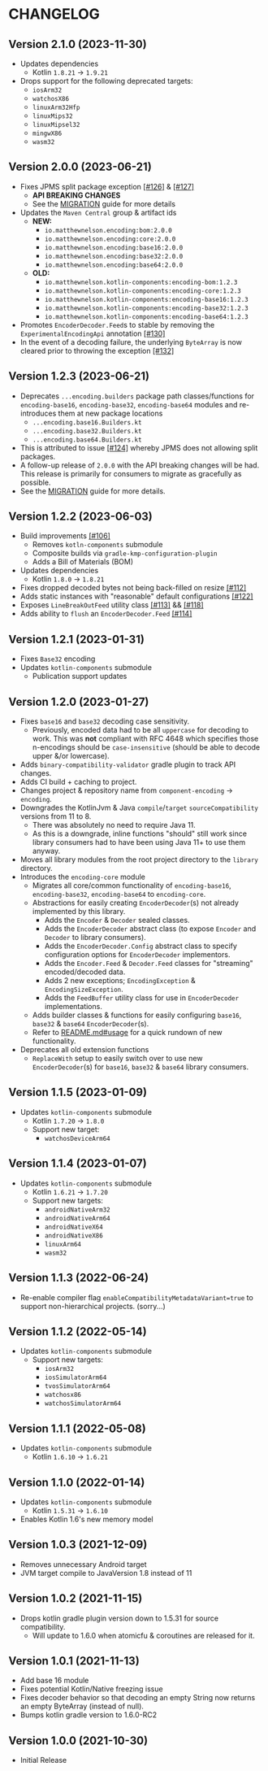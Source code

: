 # CHANGELOG

## Version 2.1.0 (2023-11-30)
 - Updates dependencies
     - Kotlin `1.8.21` -> `1.9.21`
 - Drops support for the following deprecated targets:
     - `iosArm32`
     - `watchosX86`
     - `linuxArm32Hfp`
     - `linuxMips32`
     - `linuxMipsel32`
     - `mingwX86`
     - `wasm32`

## Version 2.0.0 (2023-06-21)
 - Fixes JPMS split package exception [[#126]][126] & [[#127]][127]
     - **API BREAKING CHANGES**
     - See the [MIGRATION][MIGRATION] guide for more details
 - Updates the `Maven Central` group & artifact ids
     - **NEW:**
         - `io.matthewnelson.encoding:bom:2.0.0`
         - `io.matthewnelson.encoding:core:2.0.0`
         - `io.matthewnelson.encoding:base16:2.0.0`
         - `io.matthewnelson.encoding:base32:2.0.0`
         - `io.matthewnelson.encoding:base64:2.0.0`
     - **OLD:**
         - `io.matthewnelson.kotlin-components:encoding-bom:1.2.3`
         - `io.matthewnelson.kotlin-components:encoding-core:1.2.3`
         - `io.matthewnelson.kotlin-components:encoding-base16:1.2.3`
         - `io.matthewnelson.kotlin-components:encoding-base32:1.2.3`
         - `io.matthewnelson.kotlin-components:encoding-base64:1.2.3`
 - Promotes `EncoderDecoder.Feed`s to stable by removing the
   `ExperimentalEncodingApi` annotation [[#130]][130]
 - In the event of a decoding failure, the underlying `ByteArray` is now
   cleared prior to throwing the exception [[#132]][132]

## Version 1.2.3 (2023-06-21)
 - Deprecates `...encoding.builders` package path classes/functions for
   `encoding-base16`, `encoding-base32`, `encoding-base64` modules
   and re-introduces them at new package locations
     - `...encoding.base16.Builders.kt`
     - `...encoding.base32.Builders.kt`
     - `...encoding.base64.Builders.kt`
 - This is attributed to issue [[#124]][124] whereby JPMS does not allowing
   split packages.
 - A follow-up release of `2.0.0` with the API breaking changes will be had.
   This release is primarily for consumers to migrate as gracefully as possible.
 - See the [MIGRATION][MIGRATION] guide for more details.

## Version 1.2.2 (2023-06-03)
 - Build improvements [[#106]][106]
     - Removes `kotln-components` submodule
     - Composite builds via `gradle-kmp-configuration-plugin`
     - Adds a Bill of Materials (BOM)
 - Updates dependencies
     - Kotlin `1.8.0` -> `1.8.21`
 - Fixes dropped decoded bytes not being back-filled on resize [[#112]][112]
 - Adds static instances with "reasonable" default configurations [[#122]][122]
 - Exposes `LineBreakOutFeed` utility class [[#113]][113] && [[#118]][118]
 - Adds ability to `flush` an `EncoderDecoder.Feed` [[#114]][114]

## Version 1.2.1 (2023-01-31)
 - Fixes `Base32` encoding
 - Updates `kotlin-components` submodule
     - Publication support updates

## Version 1.2.0 (2023-01-27)
 - Fixes `base16` and `base32` decoding case sensitivity.
     - Previously, encoded data had to be all `uppercase` for decoding to work. This 
       was **not** compliant with RFC 4648 which specifies those n-encodings should 
       be `case-insensitive` (should be able to decode upper &/or lowercase).
 - Adds `binary-compatibility-validator` gradle plugin to track API changes.
 - Adds CI build + caching to project.
 - Changes project & repository name from `component-encoding` -> `encoding`.
 - Downgrades the KotlinJvm & Java `compile`/`target` `sourceCompatibility` versions 
   from 11 to 8.
      - There was absolutely no need to require Java 11.
      - As this is a downgrade, inline functions "should" still work since 
        library consumers had to have been using Java 11+ to use them anyway.
 - Moves all library modules from the root project directory to the `library` directory.
 - Introduces the `encoding-core` module
     - Migrates all core/common functionality of `encoding-base16`, `encoding-base32`, 
       `encoding-base64` to `encoding-core`.
     - Abstractions for easily creating `EncoderDecoder`(s) not already implemented by
       this library.
         - Adds the `Encoder` & `Decoder` sealed classes.
         - Adds the `EncoderDecoder` abstract class (to expose `Encoder` and `Decoder` 
           to library consumers).
         - Adds the `EncoderDecoder.Config` abstract class to specify configuration 
           options for `EncoderDecoder` implementors.
         - Adds the `Encoder.Feed` & `Decoder.Feed` classes for "streaming" 
           encoded/decoded data.
         - Adds 2 new exceptions; `EncodingException` & `EncodingSizeException`.
         - Adds the `FeedBuffer` utility class for use in `EncoderDecoder` implementations.
      - Adds builder classes & functions for easily configuring `base16`, `base32` & 
        `base64` `EncoderDecoder`(s).
      - Refer to [README.md#usage](https://github.com/05nelsonm/encoding#usage) for a quick 
        rundown of new functionality.
 - Deprecates all old extension functions
     - `ReplaceWith` setup to easily switch over to use new `EncoderDecoder`(s) for
       `base16`, `base32` & `base64` library consumers.

## Version 1.1.5 (2023-01-09)
 - Updates `kotlin-components` submodule
     - Kotlin `1.7.20` -> `1.8.0`
     - Support new target:
         - `watchosDeviceArm64`

## Version 1.1.4 (2023-01-07)
 - Updates `kotlin-components` submodule
     - Kotlin `1.6.21` -> `1.7.20`
     - Support new targets:
         - `androidNativeArm32`
         - `androidNativeArm64`
         - `androidNativeX64`
         - `androidNativeX86`
         - `linuxArm64`
         - `wasm32`

## Version 1.1.3 (2022-06-24)
 - Re-enable compiler flag `enableCompatibilityMetadataVariant=true` to support
   non-hierarchical projects. (sorry...)

## Version 1.1.2 (2022-05-14)
 - Updates `kotlin-components` submodule
     - Support new targets:
         - `iosArm32`
         - `iosSimulatorArm64`
         - `tvosSimulatorArm64`
         - `watchosx86`
         - `watchosSimulatorArm64`

## Version 1.1.1 (2022-05-08)
 - Updates `kotlin-components` submodule
     - Kotlin `1.6.10` -> `1.6.21`

## Version 1.1.0 (2022-01-14)
 - Updates `kotlin-components` submodule
     - Kotlin `1.5.31` -> `1.6.10`
 - Enables Kotlin 1.6's new memory model

## Version 1.0.3 (2021-12-09)
 - Removes unnecessary Android target
 - JVM target compile to JavaVersion 1.8 instead of 11

## Version 1.0.2 (2021-11-15)
 - Drops kotlin gradle plugin version down to 1.5.31 for source
   compatibility.
     - Will update to 1.6.0 when atomicfu & coroutines are released for it.

## Version 1.0.1 (2021-11-13)
 - Add base 16 module
 - Fixes potential Kotlin/Native freezing issue
 - Fixes decoder behavior so that decoding an empty String now returns an
   empty ByteArray (instead of null).
 - Bumps kotlin gradle version to 1.6.0-RC2

## Version 1.0.0 (2021-10-30)
 - Initial Release

[106]: https://github.com/05nelsonm/encoding/pull/106
[112]: https://github.com/05nelsonm/encoding/pull/112
[113]: https://github.com/05nelsonm/encoding/pull/113
[114]: https://github.com/05nelsonm/encoding/pull/114
[118]: https://github.com/05nelsonm/encoding/pull/118
[122]: https://github.com/05nelsonm/encoding/pull/122
[124]: https://github.com/05nelsonm/encoding/issues/124
[126]: https://github.com/05nelsonm/encoding/pull/126
[127]: https://github.com/05nelsonm/encoding/pull/127
[130]: https://github.com/05nelsonm/encoding/pull/130
[132]: https://github.com/05nelsonm/encoding/pull/132
[MIGRATION]: https://github.com/05nelsonm/encoding/blob/master/MIGRATION.md
